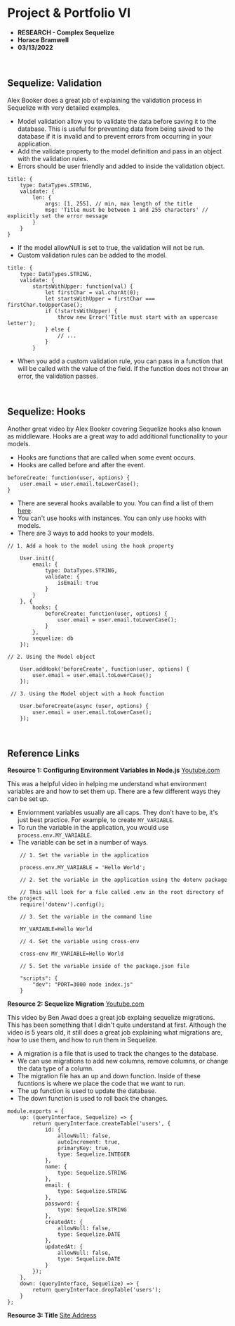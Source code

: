 # Project & Portfolio VI

- **RESEARCH - Complex Sequelize**
- **Horace Bramwell**
- **03/13/2022**

<br>

## Sequelize: Validation

Alex Booker does a great job of explaining the validation process in Sequelize with very detailed examples.

- Model validation allow you to validate the data before saving it to the database. This is useful for preventing data from being saved to the database if it is invalid and to prevent errors from occurring in your application.
- Add the validate property to the model definition and pass in an object with the validation rules.
- Errors should be user friendly and added to inside the validation object.

```
title: {
    type: DataTypes.STRING,
    validate: {
        len: {
            args: [1, 255], // min, max length of the title
            msg: 'Title must be between 1 and 255 characters' // explicitly set the error message
        }
    }
}
```

- If the model allowNull is set to true, the validation will not be run.
- Custom validation rules can be added to the model.

```
title: {
    type: DataTypes.STRING,
    validate: {
        startsWithUpper: function(val) {
            let firstChar = val.charAt(0);
            let startsWithUpper = firstChar === firstChar.toUpperCase();
            if (!startsWithUpper) {
                throw new Error('Title must start with an uppercase letter');
            } else {
                // ...
            }
        }
```

- When you add a custom validation rule, you can pass in a function that will be called with the value of the field. If the function does not throw an error, the validation passes.

<br>

## Sequelize: Hooks

Another great video by Alex Booker covering Sequelize hooks also known as middleware. Hooks are a great way to add additional functionality to your models.

- Hooks are functions that are called when some event occurs.
- Hooks are called before and after the event.

```
beforeCreate: function(user, options) {
    user.email = user.email.toLowerCase();
}
```

- There are several hooks available to you. You can find a list of them [here](https://sequelize.org/master/manual/hooks.html).
- You can't use hooks with instances. You can only use hooks with models.
- There are 3 ways to add hooks to your models. 

```
// 1. Add a hook to the model using the hook property

    User.init({
        email: {
            type: DataTypes.STRING,
            validate: {
                isEmail: true
            }
        }
    }, {
        hooks: {
            beforeCreate: function(user, options) {
                user.email = user.email.toLowerCase();
            }
        },
        sequelize: db
    });

// 2. Using the Model object

    User.addHook('beforeCreate', function(user, options) {
        user.email = user.email.toLowerCase();
    });

 // 3. Using the Model object with a hook function
    
    User.beforeCreate(async (user, options) {
        user.email = user.email.toLowerCase();
    });
```




<br>

## Reference Links

**Resource 1: Configuring Environment Variables in Node.js**
[Youtube.com](https://www.youtube.com/watch?v=14zY-u9EBCU) 

This was a helpful video in helping me understand what environment variables are and how to set them up. There are a few different ways they can be set up. 

* Enviornment variables usually are all caps. They don't have to be, it's just best practice. For example, to create `MY_VARIABLE`. 
* To run the variable in the application, you would use `process.env.MY_VARIABLE`.
* The variable can be set in a number of ways. 

``` 
    // 1. Set the variable in the application

    process.env.MY_VARIABLE = 'Hello World';

    // 2. Set the variable in the application using the dotenv package

    // This will look for a file called .env in the root directory of the project.
    require('dotenv').config(); 

    // 3. Set the variable in the command line

    MY_VARIABLE=Hello World  

    // 4. Set the variable using cross-env 

    cross-env MY_VARIABLE=Hello World

    // 5. Set the variable inside of the package.json file

    "scripts": {
        "dev": "PORT=3000 node index.js"
    }

```


**Resource 2: Sequelize Migration**
[Youtube.com](https://www.youtube.com/watch?v=a5Wh_LDXtLc) 

This video by Ben Awad does a great job explaing sequelize migrations. This has been something that I didn't quite understand at first. Although the video is 5 years old, it still does a great job explaining what migrations are, how to use them, and how to run them in Sequelize.

* A migration is a file that is used to track the changes to the database.
* We can use migrations to add new columns, remove columns, or change the data type of a column.
* The migration file has an up and down function. Inside of these fucntions is where we place the code that we want to run.
* The up function is used to update the database.
* The down function is used to roll back the changes.

```
module.exports = {
    up: (queryInterface, Sequelize) => {
        return queryInterface.createTable('users', { 
            id: {
                allowNull: false, 
                autoIncrement: true,
                primaryKey: true,
                type: Sequelize.INTEGER
            },
            name: {
                type: Sequelize.STRING
            },
            email: {
                type: Sequelize.STRING
            },
            password: {
                type: Sequelize.STRING
            },
            createdAt: {
                allowNull: false,
                type: Sequelize.DATE
            },
            updatedAt: {
                allowNull: false,
                type: Sequelize.DATE
            }
        });
    },
    down: (queryInterface, Sequelize) => {
        return queryInterface.dropTable('users');
    }
};
```


**Resource 3: Title**
[Site Address](https://www.someaddress.com/full/url/)
```
